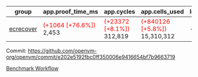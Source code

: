 | group | app.proof_time_ms | app.cycles | app.cells_used | leaf.proof_time_ms | leaf.cycles | leaf.cells_used |
| -- | -- | -- | -- | -- | -- | -- |
| [ecrecover](https://github.com/openvm-org/openvm/blob/benchmark-results/benchmarks-dispatch/refs/heads/avaneesh/test/ecrecover-e202e5192fbc0ff350006e9416654bf7b9663719.md) |<span style='color: red'>(+1064 [+76.6%])</span> 2,453 | <span style='color: red'>(+23372 [+8.1%])</span> 312,819 | <span style='color: red'>(+840126 [+5.8%])</span> 15,310,312 |- | - | - |


Commit: https://github.com/openvm-org/openvm/commit/e202e5192fbc0ff350006e9416654bf7b9663719

[Benchmark Workflow](https://github.com/openvm-org/openvm/actions/runs/15353092493)
